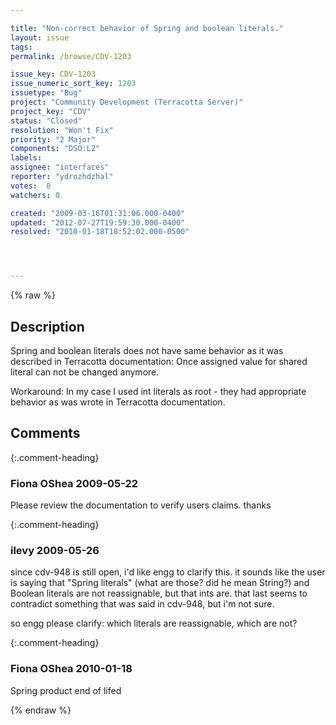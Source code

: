 ```yaml
---

title: "Non-correct behavior of Spring and boolean literals."
layout: issue
tags: 
permalink: /browse/CDV-1203

issue_key: CDV-1203
issue_numeric_sort_key: 1203
issuetype: "Bug"
project: "Community Development (Terracotta Server)"
project_key: "CDV"
status: "Closed"
resolution: "Won't Fix"
priority: "2 Major"
components: "DSO:L2"
labels: 
assignee: "interfaces"
reporter: "ydrozhdzhal"
votes:  0
watchers: 0

created: "2009-03-16T01:31:06.000-0400"
updated: "2012-07-27T19:59:30.000-0400"
resolved: "2010-01-18T18:52:02.000-0500"




---
```


{% raw %}

## Description

<div markdown="1" class="description">

Spring and boolean literals does not have same behavior as it was described in Terracotta documentation: Once assigned value for shared literal can not be changed anymore.

Workaround: In my case I used int literals as root - they had appropriate behavior as was wrote in Terracotta documentation.

</div>

## Comments


{:.comment-heading}
### **Fiona OShea** <span class="date">2009-05-22</span>

<div markdown="1" class="comment">

Please review the documentation to verify users claims. thanks

</div>


{:.comment-heading}
### **ilevy** <span class="date">2009-05-26</span>

<div markdown="1" class="comment">

since cdv-948 is still open, i'd like engg to clarify this. it sounds like the user is saying that "Spring literals" (what are those? did he mean String?) and Boolean literals are not reassignable, but that ints are. that last seems to contradict something that was said in cdv-948, but i'm not sure.

so engg please clarify: which literals are reassignable, which are not?

</div>


{:.comment-heading}
### **Fiona OShea** <span class="date">2010-01-18</span>

<div markdown="1" class="comment">

Spring product end of lifed

</div>



{% endraw %}
